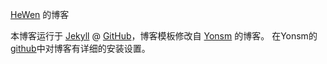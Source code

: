[HeWen](http://hewen.github.io) 的博客

本博客运行于 [Jekyll](http://jekyllrb.com) @ [GitHub](http://github.com/hewen/hewen.github.io)，博客模板修改自 [Yonsm](http://yonsm.net) 的博客。
在Yonsm的[github](https://github.com/Yonsm/NET)中对博客有详细的安装设置。
